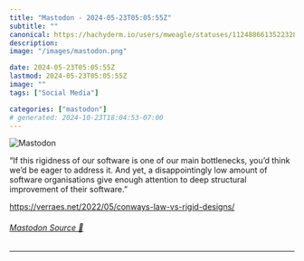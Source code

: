 ```yaml
---
title: "Mastodon - 2024-05-23T05:05:55Z"
subtitle: ""
canonical: https://hachyderm.io/users/mweagle/statuses/112488661352232823
description:
image: "/images/mastodon.png"

date: 2024-05-23T05:05:55Z
lastmod: 2024-05-23T05:05:55Z
image: ""
tags: ["Social Media"]

categories: ["mastodon"]
# generated: 2024-10-23T18:04:53-07:00
---
```

![Mastodon](/images/mastodon.png)

<p>“If this rigidness of our software is one of our main bottlenecks, you’d think we’d be eager to address it. And yet, a disappointingly low amount of software organisations give enough attention to deep structural improvement of their software.”</p><p><a href="https://verraes.net/2022/05/conways-law-vs-rigid-designs/" target="_blank" rel="nofollow noopener noreferrer" translate="no"><span class="invisible">https://</span><span class="ellipsis">verraes.net/2022/05/conways-la</span><span class="invisible">w-vs-rigid-designs/</span></a></p>


###### [Mastodon Source 🐘](https://hachyderm.io/@mweagle/112488661352232823)

___
